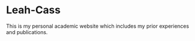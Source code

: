 # Leah-Cass
This is my personal academic website which includes my prior experiences and publications. 

